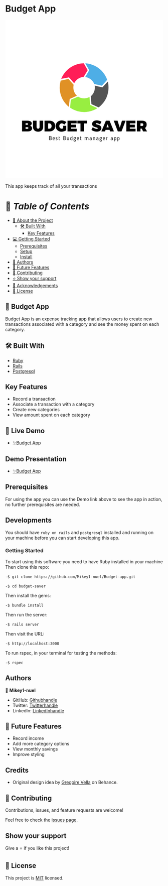 # Budget App

![](./public/splash.png)

This app keeps track of all your transactions

# 📗 *Table of Contents*

- [📖 About the Project](#about-project)
  - [🛠️ Built With](#built-with)
    - [Key Features](#key-features)
- [💻 Getting Started](#getting-started)
  - [Prerequisites](#prerequisites)
  - [Setup](#setup)
  - [Install](#install)
- [👥 Authors](#authors)
- [🔭 Future Features](#future-features)
- [🤝 Contributing](#contributing)
- [⭐ Show your support](#support)
- [🙏 Acknowledgements](#acknowledgements)
- [📝 License](#license)

## 📖 Budget App
Budget App is an expense tracking app that allows users to create new transactions associated with a category and see the money spent on each category.

## 🛠️ Built With

- [Ruby](https://www.ruby-lang.org/)
- [Rails](https://rubygems.org/gems/rails)
- [Postgresql](https://www.postgresql.org/)

## Key Features
- Record a transaction
- Associate a transaction with a category
- Create new categories
- View amount spent on each category

## 🚀 Live Demo

- [✨Budget App](https://budget-app-zzqr.onrender.com/)

## Demo Presentation

- [✨Budget App](https://www.loom.com/share/eb6463275f064b25947f36632f3c21e0?sid=e9a44320-337b-4dd2-972e-9a11a61c70a1)

## Prerequisites

For using the app you can use the Demo link above to see the app in action, no further prerequisites are needed.

## Developments

You should have `ruby on rails` and `postgresql` installed and running on your machine before you can start developing this app.

### Getting Started

To start using this software you need to have Ruby installed in your machine
Then clone this repo:

```
-$ git clone https://github.com/Mikey1-nuel/Budget-app.git
```

```
-$ cd budget-saver
```

Then install the gems:

```
-$ bundle install
```

Then run the server:

```
-$ rails server
```

Then visit the URL:

```
-$ http://localhost:3000
```

To run rspec, in your terminal for testing the methods:

```
-$ rspec
```


## Authors

👤 **Mikey1-nuel**

- GitHub: [Githubhandle](https://github.com/Mikey1-nuel)
- Twitter: [Twitterhandle](https://twitter.com/Mikey_nuel)
- LinkedIn: [LinkedInhandle](https://www.linkedin.com/in/emmanuel-nwoye-5915141b8/)

## 🔭 Future Features
- Record income
- Add more category options
- View monthly savings
- Improve styling

## Credits

- Original design idea by [Gregoire Vella](https://www.behance.net/gregoirevella) on Behance.

## 🤝 Contributing

Contributions, issues, and feature requests are welcome!

Feel free to check the [issues page](https://github.com/Mikey1-nuel/Budget-app/issues).

## Show your support

Give a ⭐️ if you like this project!

## 📝 License

This project is [MIT](./LICENSE) licensed.
